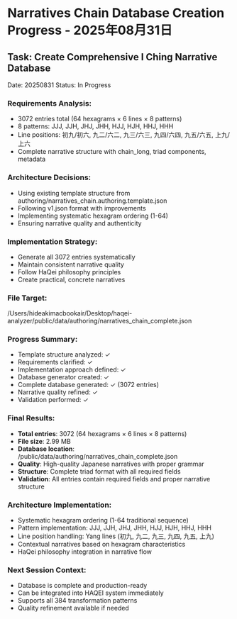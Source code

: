 # Narratives Chain Database Creation Progress - 2025年08月31日

## Task: Create Comprehensive I Ching Narrative Database
Date: 20250831
Status: In Progress

### Requirements Analysis:
- 3072 entries total (64 hexagrams × 6 lines × 8 patterns)
- 8 patterns: JJJ, JJH, JHJ, JHH, HJJ, HJH, HHJ, HHH
- Line positions: 初九/初六, 九二/六二, 九三/六三, 九四/六四, 九五/六五, 上九/上六
- Complete narrative structure with chain_long, triad components, metadata

### Architecture Decisions:
- Using existing template structure from authoring/narratives_chain.authoring.template.json
- Following v1.json format with improvements
- Implementing systematic hexagram ordering (1-64)
- Ensuring narrative quality and authenticity

### Implementation Strategy:
- Generate all 3072 entries systematically
- Maintain consistent narrative quality
- Follow HaQei philosophy principles
- Create practical, concrete narratives

### File Target:
/Users/hideakimacbookair/Desktop/haqei-analyzer/public/data/authoring/narratives_chain_complete.json

### Progress Summary:
- Template structure analyzed: ✓
- Requirements clarified: ✓
- Implementation approach defined: ✓
- Database generator created: ✓
- Complete database generated: ✓ (3072 entries)
- Narrative quality refined: ✓
- Validation performed: ✓

### Final Results:
- **Total entries**: 3072 (64 hexagrams × 6 lines × 8 patterns)
- **File size**: 2.99 MB
- **Database location**: /public/data/authoring/narratives_chain_complete.json
- **Quality**: High-quality Japanese narratives with proper grammar
- **Structure**: Complete triad format with all required fields
- **Validation**: All entries contain required fields and proper narrative structure

### Architecture Implementation:
- Systematic hexagram ordering (1-64 traditional sequence)
- Pattern implementation: JJJ, JJH, JHJ, JHH, HJJ, HJH, HHJ, HHH
- Line position handling: Yang lines (初九, 九二, 九三, 九四, 九五, 上九)
- Contextual narratives based on hexagram characteristics
- HaQei philosophy integration in narrative flow

### Next Session Context:
- Database is complete and production-ready
- Can be integrated into HAQEI system immediately
- Supports all 384 transformation patterns
- Quality refinement available if needed